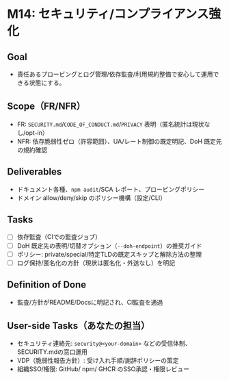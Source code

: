 ﻿# M14: セキュリティ/コンプライアンス強化

## Goal
- 責任あるプロービングとログ管理/依存監査/利用規約整備で安心して運用できる状態にする。

## Scope（FR/NFR）
- FR: `SECURITY.md`/`CODE_OF_CONDUCT.md`/`PRIVACY` 表明（匿名統計は現状なし/opt-in）
- NFR: 依存脆弱性ゼロ（許容範囲）、UA/レート制御の既定明記、DoH 既定先の規約確認

## Deliverables
- ドキュメント各種、`npm audit`/SCA レポート、プロービングポリシー
- ドメイン allow/deny/skip のポリシー機構（設定/CLI）

## Tasks
- [ ] 依存監査（CIでの監査ジョブ）
- [ ] DoH 既定先の表明/切替オプション（`--doh-endpoint`）の推奨ガイド
- [ ] ポリシー: private/special/特定TLDの既定スキップと解除方法の整理
- [ ] ログ保持/匿名化の方針（現状は匿名化・外送なし）を明記

## Definition of Done
- 監査/方針がREADME/Docsに明記され、CI監査を通過

## User-side Tasks（あなたの担当）
- セキュリティ連絡先: `security@<your-domain>` などの受信体制、SECURITY.mdの窓口運用
- VDP（脆弱性報告方針）: 受け入れ手順/謝辞ポリシーの策定
- 組織SSO/権限: GitHub/ npm/ GHCR のSSO承認・権限レビュー
